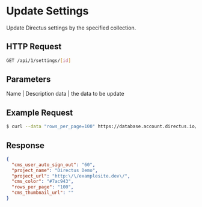 # Update Settings

Update Directus settings by the specified collection.

## HTTP Request

```bash
GET /api/1/settings/[id]
```

## Parameters

Name | Description
data | the data to be update

## Example Request

```bash
$ curl --data "rows_per_page=100" https://database.account.directus.io/api/1/settings/global
```

## Response

```json
{
  "cms_user_auto_sign_out": "60",
  "project_name": "Directus Demo",
  "project_url": "http:\/\/examplesite.dev\/",
  "cms_color": "#7ac943",
  "rows_per_page": "100",
  "cms_thumbnail_url": ""
}
```